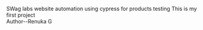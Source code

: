 SWag labs website automation using cypress for products testing
This is my first project
<br>
Author--Renuka G
